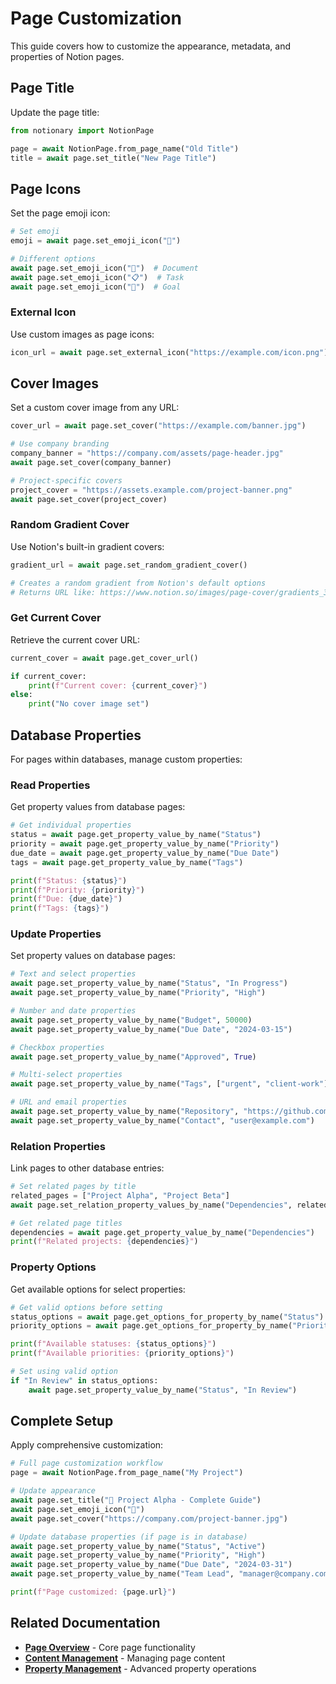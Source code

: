 # Page Customization

This guide covers how to customize the appearance, metadata, and properties of Notion pages.

## Page Title

Update the page title:

```python
from notionary import NotionPage

page = await NotionPage.from_page_name("Old Title")
title = await page.set_title("New Page Title")
```

## Page Icons

Set the page emoji icon:

```python
# Set emoji
emoji = await page.set_emoji_icon("🚀")

# Different options
await page.set_emoji_icon("📝")  # Document
await page.set_emoji_icon("📋")  # Task
await page.set_emoji_icon("🎯")  # Goal
```

### External Icon

Use custom images as page icons:

```python
icon_url = await page.set_external_icon("https://example.com/icon.png")
```

## Cover Images

Set a custom cover image from any URL:

```python
cover_url = await page.set_cover("https://example.com/banner.jpg")

# Use company branding
company_banner = "https://company.com/assets/page-header.jpg"
await page.set_cover(company_banner)

# Project-specific covers
project_cover = "https://assets.example.com/project-banner.png"
await page.set_cover(project_cover)
```

### Random Gradient Cover

Use Notion's built-in gradient covers:

```python
gradient_url = await page.set_random_gradient_cover()

# Creates a random gradient from Notion's default options
# Returns URL like: https://www.notion.so/images/page-cover/gradients_3.png
```

### Get Current Cover

Retrieve the current cover URL:

```python
current_cover = await page.get_cover_url()

if current_cover:
    print(f"Current cover: {current_cover}")
else:
    print("No cover image set")
```

## Database Properties

For pages within databases, manage custom properties:

### Read Properties

Get property values from database pages:

```python
# Get individual properties
status = await page.get_property_value_by_name("Status")
priority = await page.get_property_value_by_name("Priority")
due_date = await page.get_property_value_by_name("Due Date")
tags = await page.get_property_value_by_name("Tags")

print(f"Status: {status}")
print(f"Priority: {priority}")
print(f"Due: {due_date}")
print(f"Tags: {tags}")
```

### Update Properties

Set property values on database pages:

```python
# Text and select properties
await page.set_property_value_by_name("Status", "In Progress")
await page.set_property_value_by_name("Priority", "High")

# Number and date properties
await page.set_property_value_by_name("Budget", 50000)
await page.set_property_value_by_name("Due Date", "2024-03-15")

# Checkbox properties
await page.set_property_value_by_name("Approved", True)

# Multi-select properties
await page.set_property_value_by_name("Tags", ["urgent", "client-work"])

# URL and email properties
await page.set_property_value_by_name("Repository", "https://github.com/user/repo")
await page.set_property_value_by_name("Contact", "user@example.com")
```

### Relation Properties

Link pages to other database entries:

```python
# Set related pages by title
related_pages = ["Project Alpha", "Project Beta"]
await page.set_relation_property_values_by_name("Dependencies", related_pages)

# Get related page titles
dependencies = await page.get_property_value_by_name("Dependencies")
print(f"Related projects: {dependencies}")
```

### Property Options

Get available options for select properties:

```python
# Get valid options before setting
status_options = await page.get_options_for_property_by_name("Status")
priority_options = await page.get_options_for_property_by_name("Priority")

print(f"Available statuses: {status_options}")
print(f"Available priorities: {priority_options}")

# Set using valid option
if "In Review" in status_options:
    await page.set_property_value_by_name("Status", "In Review")
```

## Complete Setup

Apply comprehensive customization:

```python
# Full page customization workflow
page = await NotionPage.from_page_name("My Project")

# Update appearance
await page.set_title("🚀 Project Alpha - Complete Guide")
await page.set_emoji_icon("🚀")
await page.set_cover("https://company.com/project-banner.jpg")

# Update database properties (if page is in database)
await page.set_property_value_by_name("Status", "Active")
await page.set_property_value_by_name("Priority", "High")
await page.set_property_value_by_name("Due Date", "2024-03-31")
await page.set_property_value_by_name("Team Lead", "manager@company.com")

print(f"Page customized: {page.url}")
```

## Related Documentation

- **[Page Overview](index.md)** - Core page functionality
- **[Content Management](content.md)** - Managing page content
- **[Property Management](properties.md)** - Advanced property operations
